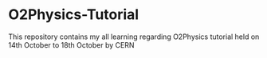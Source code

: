 # O2Physics-Tutorial
This repository contains my all learning regarding O2Physics tutorial held on 14th October to 18th October by CERN

